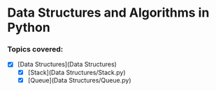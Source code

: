 # Data Structures and Algorithms in Python

### Topics covered:

- [x] [Data Structures](Data Structures)
    - [x] [Stack](Data Structures/Stack.py)
    - [x] [Queue](Data Structures/Queue.py)
